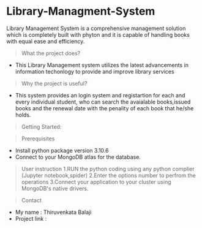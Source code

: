 # Library-Managment-System
Library Management System is a comprehensive management solution which is completely built with phyton and it is capable of handling books with equal ease and efficiency.

> What the project does?
 - This Library Management system utilizes the latest advancements in information techonlogy to provide and improve library services
 
 >Why the project is useful?
 - This system provides an login system and registartion for each and every individual student, who can search the avaialable books,issued books and the renewal date with the penality of each book that he/she holds.

>Getting Started: 

>Prerequisites
 - Install python package version 3.10.6
 - Connect to your MongoDB atlas for the database.

>User instruction
 1.RUN the python coding using any python complier (Jupyter notebook,spider)
 2.Enter the options number to perfrom the operations
 3.Connect your application to your cluster using MongoDB's native drivers.
 
 >Contact
  - My name : Thiruvenkata Balaji
  - Project link : 
 
 



